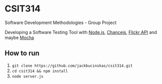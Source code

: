 # CSIT314
Software Development Methodologies - Group Project

Developing a Software Testing Tool with [Node.js](https://nodejs.org/en/), [Chancejs](https://www.npmjs.com/package/chance), [Flickr API](https://www.npmjs.com/package/flickr-sdk) and maybe [Mocha](https://www.npmjs.com/package/mocha)

## How to run
1. `git clone https://github.com/jackbucinskas/csit314.git`
2. `cd csit314 && npm install`
3. `node server.js`
